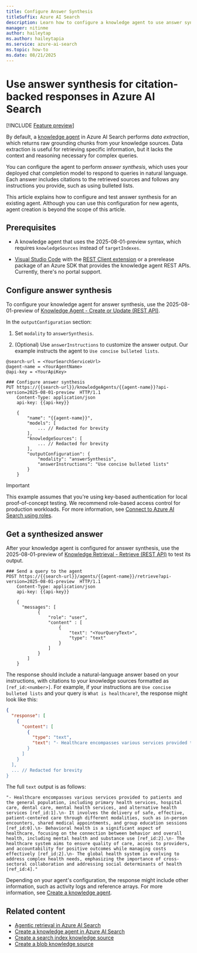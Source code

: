 ```yaml
---
title: Configure Answer Synthesis
titleSuffix: Azure AI Search
description: Learn how to configure a knowledge agent to use answer synthesis in Azure AI Search. At query time, the agent uses your deployed chat completion model to produce natural-language answers with citations from your knowledge sources.
manager: nitinme
author: haileytap
ms.author: haileytapia
ms.service: azure-ai-search
ms.topic: how-to
ms.date: 08/21/2025
---
```


# Use answer synthesis for citation-backed responses in Azure AI Search

[!INCLUDE [Feature preview](./includes/previews/preview-generic.md)]

By default, a [knowledge agent](search-agentic-retrieval-how-to-create.md) in Azure AI Search performs *data extraction*, which returns raw grounding chunks from your knowledge sources. Data extraction is useful for retrieving specific information, but it lacks the context and reasoning necessary for complex queries.

You can configure the agent to perform *answer synthesis*, which uses your deployed chat completion model to respond to queries in natural language. Each answer includes citations to the retrieved sources and follows any instructions you provide, such as using bulleted lists.

This article explains how to configure and test answer synthesis for an existing agent. Although you can use this configuration for new agents, agent creation is beyond the scope of this article.

## Prerequisites

+ A knowledge agent that uses the 2025-08-01-preview syntax, which requires `knowledgeSources` instead of `targetIndexes`.

+ [Visual Studio Code](https://code.visualstudio.com/) with the [REST Client extension](https://marketplace.visualstudio.com/items?itemName=humao.rest-client) or a prerelease package of an Azure SDK that provides the knowledge agent REST APIs. Currently, there's no portal support.

## Configure answer synthesis

To configure your knowledge agent for answer synthesis, use the 2025-08-01-preview of [Knowledge Agent - Create or Update (REST API)](/rest/api/searchservice/knowledge-agents/create-or-update?view=rest-searchservice-2025-08-01-preview&preserve-view=true).

In the `outputConfiguration` section:

1. Set `modality` to `answerSynthesis`.

1. (Optional) Use `answerInstructions` to customize the answer output. Our example instructs the agent to `Use concise bulleted lists`.

```http
@search-url = <YourSearchServiceUrl>
@agent-name = <YourAgentName>
@api-key = <YourApiKey>

### Configure answer synthesis
PUT https://{{search-url}}/knowledgeAgents/{{agent-name}}?api-version=2025-08-01-preview  HTTP/1.1
    Content-Type: application/json
    api-key: {{api-key}}

    {
        "name": "{{agent-name}}",
        "models": [
            ... // Redacted for brevity
        ],
        "knowledgeSources": [
            ... // Redacted for brevity
        ],
        "outputConfiguration": {
            "modality": "answerSynthesis",
            "answerInstructions": "Use concise bulleted lists"
        }
    }
```

> [!IMPORTANT]
> This example assumes that you're using key-based authentication for local proof-of-concept testing. We recommend role-based access control for production workloads. For more information, see [Connect to Azure AI Search using roles](search-security-rbac.md).

<!--
1. (Optional) Set the `includeReferences` property to `true` or `false`.

    ```http
          "knowledgeSources" : [
              {
                  "name" : "<YourKnowledgeSource>", 
                  "includeReferences" : true,
                  "includeReferenceSourceData" : true
              }
          ]
    ```

1. (Optional) Set the `includeActivity` property to `true` to include an activity log in answers.

    ```http
        	"outputConfiguration": {
        		"modality": "answerSynthesis",
        		"answerInstructions": "Use concise bulleted lists",
        		"includeActivity": true
        	}
    ```
-->

## Get a synthesized answer

After your knowledge agent is configured for answer synthesis, use the 2025-08-01-preview of [Knowledge Retrieval - Retrieve (REST API)](/rest/api/searchservice/knowledge-retrieval/retrieve?view=rest-searchservice-2025-08-01-preview&preserve-view=true) to test its output.

```http
### Send a query to the agent
POST https://{{search-url}}/agents/{{agent-name}}/retrieve?api-version=2025-08-01-preview  HTTP/1.1
    Content-Type: application/json
    api-key: {{api-key}}
        
    {
      "messages": [
            {
                "role": "user",
                "content" : [
                    {
                        "text": "<YourQueryText>",
                        "type": "text"
                    }
                ]
            }
        ]
    }
```

The response should include a natural-language answer based on your instructions, with citations to your knowledge sources formatted as `[ref_id:<number>]`. For example, if your instructions are `Use concise bulleted lists` and your query is `What is healthcare?`, the response might look like this:

```json
{
  "response": [
    {
      "content": [
        {
          "type": "text",
          "text": "- Healthcare encompasses various services provided to patients and the general population ... // Trimmed for brevity
        }
      ]
    }
  ],
  ... // Redacted for brevity
}
```

The full `text` output is as follows:

```
"- Healthcare encompasses various services provided to patients and the general population, including primary health services, hospital care, dental care, mental health services, and alternative health services [ref_id:1].\n- It involves the delivery of safe, effective, patient-centered care through different modalities, such as in-person encounters, shared medical appointments, and group education sessions [ref_id:0].\n- Behavioral health is a significant aspect of healthcare, focusing on the connection between behavior and overall health, including mental health and substance use [ref_id:2].\n- The healthcare system aims to ensure quality of care, access to providers, and accountability for positive outcomes while managing costs effectively [ref_id:2].\n- The global health system is evolving to address complex health needs, emphasizing the importance of cross-sectoral collaboration and addressing social determinants of health [ref_id:4]."
```

Depending on your agent's configuration, the response might include other information, such as activity logs and reference arrays. For more information, see [Create a knowledge agent](search-agentic-retrieval-how-to-create.md).

## Related content

+ [Agentic retrieval in Azure AI Search](search-agentic-retrieval-concept.md)
+ [Create a knowledge agent in Azure AI Search](search-agentic-retrieval-how-to-create.md)
+ [Create a search index knowledge source](search-knowledge-source-how-to-index.md)
+ [Create a blob knowledge source](search-knowledge-source-how-to-blob.md)
